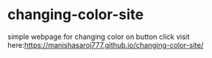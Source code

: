 # changing-color-site
simple webpage for changing color on button click 
visit here:https://manishasaroj777.github.io/changing-color-site/
